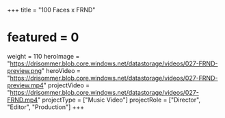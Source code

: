 +++
title = "100 Faces x FRND"
# featured = 0
weight = 110
heroImage = "https://drisommer.blob.core.windows.net/datastorage/videos/027-FRND-preview.png"
heroVideo = "https://drisommer.blob.core.windows.net/datastorage/videos/027-FRND-preview.mp4"
projectVideo = "https://drisommer.blob.core.windows.net/datastorage/videos/027-FRND.mp4"
projectType = ["Music Video"]
projectRole = ["Director", "Editor", "Production"]
+++
